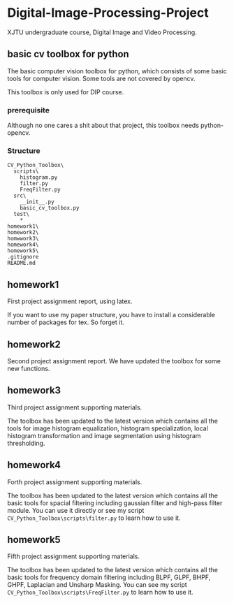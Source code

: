 # Digital-Image-Processing-Project

XJTU undergraduate course, Digital Image and Video Processing.

## basic cv toolbox for python

The basic computer vision toolbox for python, which consists of some basic tools for computer vision. Some tools are not covered by opencv. 

This toolbox is only used for DIP course.

### prerequisite

Although no one cares a shit about that project, this toolbox needs python-opencv.

### Structure

```
CV_Python_Toolbox\
  scripts\
    histogram.py
    filter.py
    FreqFilter.py
  src\
    __init__.py
    basic_cv_toolbox.py
  test\
    *
homework1\
homework2\
homwwork3\
homework4\
homework5\
.gitignore
README.md
```

## homework1

First project assignment report, using latex.

If you want to use my paper structure, you have to install a considerable number of packages for tex. So forget it.

## homework2

Second project assignment report. We have updated the toolbox for some new functions.

## homework3

Third project assignment supporting materials.

The toolbox has been updated to the latest version which contains all the tools for image histogram equalization, histogram specialization, local histogram transformation and image segmentation using histogram thresholding.

## homework4

Forth project assignment supporting materials.

The toolbox has been updated to the latest version which contains all the basic tools for spacial filtering including gaussian filter and high-pass filter module. You can use it directly or see my script ``CV_Python_Toolbox\scripts\filter.py`` to learn how to use it.

## homework5

Fifth project assignment supporting materials.

The toolbox has been updated to the latest version which contains all the basic tools for frequency domain filtering including BLPF, GLPF, BHPF, GHPF, Laplacian and Unsharp Masking. You can see my script ``CV_Python_Toolbox\scripts\FreqFilter.py``  to learn how to use it.
